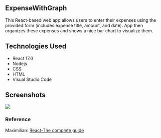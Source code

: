 ## ExpenseWithGraph
This React-based web app allows users to enter their expenses using the provided form (includes expense title, amount, and date). App then organizes these expenses and shows a nice bar chart to visualize them.

## Technologies Used
- React 17.0
- Nodejs
- CSS
- HTML
- Visual Studio Code

## Screenshots

![](https://user-images.githubusercontent.com/18711592/151718784-9ab33195-31c0-4b1c-bb3c-35d6360e6385.png)

### Reference
Maximilian: [React-The complete guide](https://www.udemy.com/course/react-the-complete-guide-incl-redux/?utm_source=adwords&utm_medium=udemyads&utm_campaign=React_v.PROF_la.EN_cc.US_ti.7450&utm_content=deal4584&utm_term=_._ag_79286082406_._ad_532133511517_._kw__._de_c_._dm__._pl__._ti_dsa-774930034049_._li_9020213_._pd__._&matchtype=&gclid=Cj0KCQiAi9mPBhCJARIsAHchl1y-OchcaHvNhZC_mfx88QmtaIutuOPSMwhB_oFiB8uDyOOobPbaAAwaAom7EALw_wcB)

